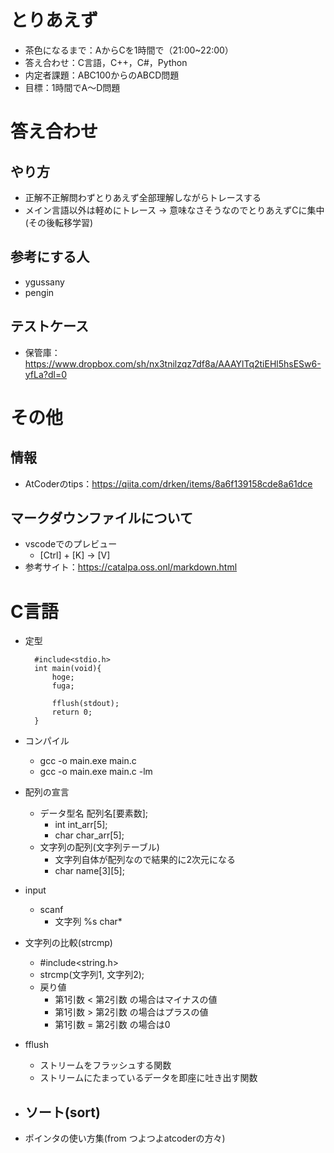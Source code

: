 # とりあえず
- 茶色になるまで：AからCを1時間で（21:00~22:00）
- 答え合わせ：C言語，C++，C#，Python
- 内定者課題：ABC100からのABCD問題
- 目標：1時間でA～D問題


# 答え合わせ
## やり方
- 正解不正解問わずとりあえず全部理解しながらトレースする
- メイン言語以外は軽めにトレース -> 意味なさそうなのでとりあえずCに集中(その後転移学習)

## 参考にする人
- ygussany
- pengin

## テストケース
- 保管庫：https://www.dropbox.com/sh/nx3tnilzqz7df8a/AAAYlTq2tiEHl5hsESw6-yfLa?dl=0


# その他
## 情報
- AtCoderのtips：https://qiita.com/drken/items/8a6f139158cde8a61dce


## マークダウンファイルについて
- vscodeでのプレビュー
    - [Ctrl] + [K] → [V]
- 参考サイト：https://catalpa.oss.onl/markdown.html


# C言語
- 定型
    
        #include<stdio.h>
        int main(void){ 
            hoge;
            fuga;
            
            fflush(stdout);
            return 0;
        }

- コンパイル
    - gcc -o main.exe main.c
    - gcc -o main.exe main.c -lm

- 配列の宣言
    - データ型名 配列名[要素数];
        - int int_arr[5];
        - char char_arr[5];
    - 文字列の配列(文字列テーブル)
        - 文字列自体が配列なので結果的に2次元になる
        - char name[3][5];

- input
    - scanf
        - 文字列 %s char*

- 文字列の比較(strcmp)
    - #include<string.h>
    - strcmp(文字列1, 文字列2);
    - 戻り値
        - 第1引数 < 第2引数 の場合はマイナスの値
        - 第1引数 > 第2引数 の場合はプラスの値
        - 第1引数 = 第2引数 の場合は0

- fflush
    - ストリームをフラッシュする関数
    - ストリームにたまっているデータを即座に吐き出す関数

- ソート(sort)
    - 

- ポインタの使い方集(from つよつよatcoderの方々)